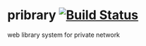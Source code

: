 pribrary [![Build Status](https://travis-ci.org/takkyuuplayer/pribrary.png?branch=master)](https://travis-ci.org/takkyuuplayer/pribrary)
========

web library system for private network
